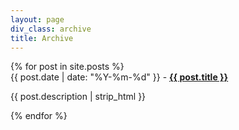 ```yaml
---
layout: page
div_class: archive
title: Archive
---
```


<div class="row clearfix">
{% for post in site.posts %}
<div class="archive">
  <time datetime="{{ post.date | xmlschema }}">
    {{ post.date | date: "%Y-%m-%d" }}
  </time> -
  <strong><a href="{{ post.url }}">{{ post.title }}</a></strong>
  <p>{{ post.description | strip_html }}</p>
</div>
{% endfor %}
</div>
